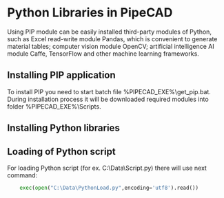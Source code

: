 # Python Libraries in PipeCAD
Using PIP module can be easily installed third-party modules of Python, such as Excel read-write module Pandas, which is convenient to generate material tables; computer vision module OpenCV; artificial intelligence AI module Caffe, TensorFlow and other machine learning frameworks.
## Installing PIP application 
To install PIP you need to start batch  file %PIPECAD_EXE%\get_pip.bat. During installation process it will be downloaded required modules into folder %PIPECAD_EXE%\Scripts. 
## Installing Python libraries

## Loading of Python script
For loading Python script (for ex. C:\Data\Script.py) there will use next command:
```python
	exec(open("C:\Data\PythonLoad.py",encoding='utf8').read())
```
